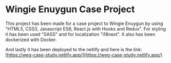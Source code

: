 # Wingie Enuygun Case Project

This project has been made for a case project to Wingie Enuygun by using "HTML5, CSS3, Javascript ES6, React.js with Hooks and Redux". For styling it has been used "SASS" and for localization "i18next". It also has been dockerized with Docker.


And lastly it has been deployed to the netlify and here is the link: [https://weg-case-study.netlify.app/](https://weg-case-study.netlify.app/) 
